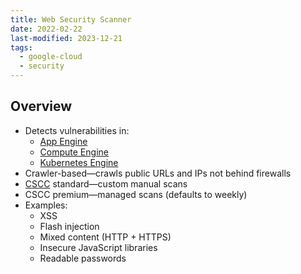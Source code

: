 ```yaml
---
title: Web Security Scanner
date: 2022-02-22
last-modified: 2023-12-21
tags:
  - google-cloud
  - security
---
```


## Overview

- Detects vulnerabilities in:
	- [App Engine](notes/App%20Engine.md)
	- [Compute Engine](notes/Compute%20Engine.md)
	- [Kubernetes Engine](notes/Kubernetes%20Engine%20(GKE).md)
- Crawler-based—crawls public URLs and IPs not behind firewalls
- [CSCC](notes/Security%20Command%20Center.md) standard—custom manual scans
- CSCC premium—managed scans (defaults to weekly)
- Examples:
	- XSS
	- Flash injection
	- Mixed content (HTTP + HTTPS)
	- Insecure JavaScript libraries
	- Readable passwords
